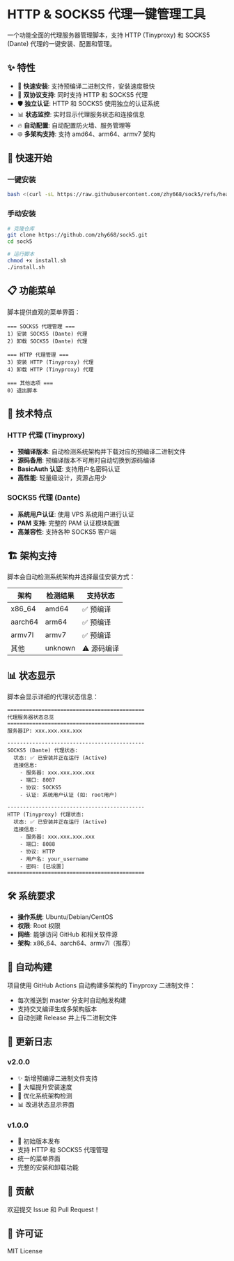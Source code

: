 # HTTP & SOCKS5 代理一键管理工具

一个功能全面的代理服务器管理脚本，支持 HTTP (Tinyproxy) 和 SOCKS5 (Dante) 代理的一键安装、配置和管理。

## ✨ 特性

- 🚀 **快速安装**: 支持预编译二进制文件，安装速度极快
- 🔧 **双协议支持**: 同时支持 HTTP 和 SOCKS5 代理
- 🛡️ **独立认证**: HTTP 和 SOCKS5 使用独立的认证系统
- 📊 **状态监控**: 实时显示代理服务状态和连接信息
- 🔥 **自动配置**: 自动配置防火墙、服务管理等
- 🌐 **多架构支持**: 支持 amd64、arm64、armv7 架构

## 🚀 快速开始

### 一键安装
```bash
bash <(curl -sL https://raw.githubusercontent.com/zhy668/sock5/refs/heads/master/install.sh)
```

### 手动安装
```bash
# 克隆仓库
git clone https://github.com/zhy668/sock5.git
cd sock5

# 运行脚本
chmod +x install.sh
./install.sh
```

## 📋 功能菜单

脚本提供直观的菜单界面：

```
=== SOCKS5 代理管理 ===
1) 安装 SOCKS5 (Dante) 代理
2) 卸载 SOCKS5 (Dante) 代理

=== HTTP 代理管理 ===
3) 安装 HTTP (Tinyproxy) 代理  
4) 卸载 HTTP (Tinyproxy) 代理

=== 其他选项 ===
0) 退出脚本
```

## 🔧 技术特点

### HTTP 代理 (Tinyproxy)
- **预编译版本**: 自动检测系统架构并下载对应的预编译二进制文件
- **源码备用**: 预编译版本不可用时自动切换到源码编译
- **BasicAuth 认证**: 支持用户名密码认证
- **高性能**: 轻量级设计，资源占用少

### SOCKS5 代理 (Dante)
- **系统用户认证**: 使用 VPS 系统用户进行认证
- **PAM 支持**: 完整的 PAM 认证模块配置
- **高兼容性**: 支持各种 SOCKS5 客户端

## 🏗️ 架构支持

脚本会自动检测系统架构并选择最佳安装方式：

| 架构 | 检测结果 | 支持状态 |
|------|----------|----------|
| x86_64 | amd64 | ✅ 预编译 |
| aarch64 | arm64 | ✅ 预编译 |
| armv7l | armv7 | ✅ 预编译 |
| 其他 | unknown | ⚠️ 源码编译 |

## 📊 状态显示

脚本会显示详细的代理状态信息：

```
============================================
代理服务器状态总览
============================================
服务器IP: xxx.xxx.xxx.xxx

--------------------------------------------
SOCKS5 (Dante) 代理状态:
  状态: ✅ 已安装并正在运行 (Active)
  连接信息:
    - 服务器: xxx.xxx.xxx.xxx
    - 端口: 8087
    - 协议: SOCKS5
    - 认证: 系统用户认证 (如: root用户)

--------------------------------------------
HTTP (Tinyproxy) 代理状态:
  状态: ✅ 已安装并正在运行 (Active)
  连接信息:
    - 服务器: xxx.xxx.xxx.xxx
    - 端口: 8088
    - 协议: HTTP
    - 用户名: your_username
    - 密码: [已设置]
============================================
```

## 🛠️ 系统要求

- **操作系统**: Ubuntu/Debian/CentOS
- **权限**: Root 权限
- **网络**: 能够访问 GitHub 和相关软件源
- **架构**: x86_64、aarch64、armv7l（推荐）

## 🔄 自动构建

项目使用 GitHub Actions 自动构建多架构的 Tinyproxy 二进制文件：

- 每次推送到 master 分支时自动触发构建
- 支持交叉编译生成多架构版本
- 自动创建 Release 并上传二进制文件

## 📝 更新日志

### v2.0.0
- ✨ 新增预编译二进制文件支持
- 🚀 大幅提升安装速度
- 🔧 优化系统架构检测
- 📊 改进状态显示界面

### v1.0.0
- 🎉 初始版本发布
- 支持 HTTP 和 SOCKS5 代理管理
- 统一的菜单界面
- 完整的安装和卸载功能

## 🤝 贡献

欢迎提交 Issue 和 Pull Request！

## 📄 许可证

MIT License
